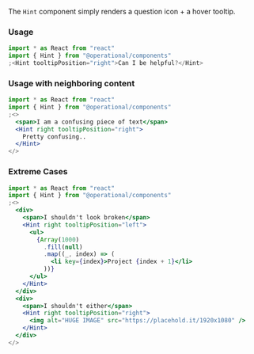 The `Hint` component simply renders a question icon + a hover tooltip.

### Usage

```jsx
import * as React from "react"
import { Hint } from "@operational/components"
;<Hint tooltipPosition="right">Can I be helpful?</Hint>
```

### Usage with neighboring content

```jsx
import * as React from "react"
import { Hint } from "@operational/components"
;<>
  <span>I am a confusing piece of text</span>
  <Hint right tooltipPosition="right">
    Pretty confusing..
  </Hint>
</>
```

### Extreme Cases

```jsx
import * as React from "react"
import { Hint } from "@operational/components"
;<>
  <div>
    <span>I shouldn't look broken</span>
    <Hint right tooltipPosition="left">
      <ul>
        {Array(1000)
          .fill(null)
          .map((_, index) => (
            <li key={index}>Project {index + 1}</li>
          ))}
      </ul>
    </Hint>
  </div>
  <div>
    <span>I shouldn't either</span>
    <Hint right tooltipPosition="right">
      <img alt="HUGE IMAGE" src="https://placehold.it/1920x1080" />
    </Hint>
  </div>
</>
```
